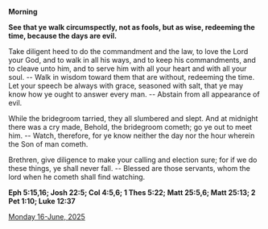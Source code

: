 **Morning**

**See that ye walk circumspectly, not as fools, but as wise, redeeming the time, because the days are evil.**
 
Take diligent heed to do the commandment and the law, to love the Lord your God, and to walk in all his ways, and to keep his commandments, and to cleave unto him, and to serve him with all your heart and with all your soul. -- Walk in wisdom toward them that are without, redeeming the time. Let your speech be always with grace, seasoned with salt, that ye may know how ye ought to answer every man. -- Abstain from all appearance of evil.
 
While the bridegroom tarried, they all slumbered and slept. And at midnight there was a cry made, Behold, the bridegroom cometh; go ye out to meet him. -- Watch, therefore, for ye know neither the day nor the hour wherein the Son of man cometh.
 
Brethren, give diligence to make your calling and election sure; for if we do these things, ye shall never fall. -- Blessed are those servants, whom the lord when he cometh shall find watching.  

**Eph 5:15,16; Josh 22:5; Col 4:5,6; 1 Thes 5:22; Matt 25:5,6; Matt 25:13; 2 Pet 1:10; Luke 12:37**

[Monday 16-June, 2025](https://t.me/daily_light)
